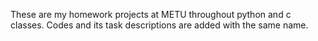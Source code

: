These are my homework projects at METU throughout python and c classes.
Codes and its task descriptions are added with the same name.
